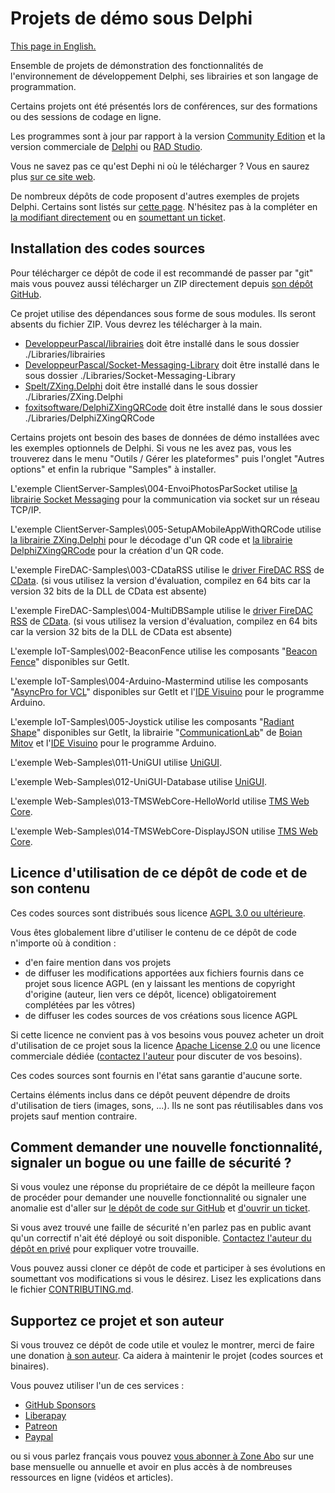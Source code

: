 # Projets de démo sous Delphi

[This page in English.](README.md)

Ensemble de projets de démonstration des fonctionnalités de l'environnement de développement Delphi, ses librairies et son langage de programmation.

Certains projets ont été présentés lors de conférences, sur des formations ou des sessions de codage en ligne.

Les programmes sont à jour par rapport à la version [Community Edition](https://www.embarcadero.com/products/delphi/starter) et la version commerciale de [Delphi](https://www.embarcadero.com/products/delphi) ou [RAD Studio](https://www.embarcadero.com/products/rad-studio).

Vous ne savez pas ce qu'est Dephi ni où le télécharger ? Vous en saurez plus [sur ce site web](https://delphi-resources.developpeur-pascal.fr/).

De nombreux dépôts de code proposent d'autres exemples de projets Delphi. Certains sont listés sur [cette page](OtherDelphiSampleRepositories.md). N'hésitez pas à la compléter en [la modifiant directement](CONTRIBUTING.md) ou en [soumettant un ticket](https://github.com/DeveloppeurPascal/Delphi-samples/issues).

## Installation des codes sources

Pour télécharger ce dépôt de code il est recommandé de passer par "git" mais vous pouvez aussi télécharger un ZIP directement depuis [son dépôt GitHub](https://github.com/DeveloppeurPascal/Delphi-samples).

Ce projet utilise des dépendances sous forme de sous modules. Ils seront absents du fichier ZIP. Vous devrez les télécharger à la main.

* [DeveloppeurPascal/librairies](https://github.com/DeveloppeurPascal/librairies) doit être installé dans le sous dossier ./Libraries/librairies
* [DeveloppeurPascal/Socket-Messaging-Library](https://github.com/DeveloppeurPascal/Socket-Messaging-Library) doit être installé dans le sous dossier ./Libraries/Socket-Messaging-Library
* [Spelt/ZXing.Delphi](https://github.com/Spelt/ZXing.Delphi) doit être installé dans le sous dossier ./Libraries/ZXing.Delphi
* [foxitsoftware/DelphiZXingQRCode](https://github.com/foxitsoftware/DelphiZXingQRCode) doit être installé dans le sous dossier ./Libraries/DelphiZXingQRCode

Certains projets ont besoin des bases de données de démo installées avec les exemples optionnels de Delphi. Si vous ne les avez pas, vous les trouverez dans le menu "Outils / Gérer les plateformes" puis l'onglet "Autres options" et enfin la rubrique "Samples" à installer.

L'exemple ClientServer-Samples\004-EnvoiPhotosParSocket utilise [la librairie Socket Messaging](https://github.com/DeveloppeurPascal/Socket-Messaging-Library) pour la communication via socket sur un réseau TCP/IP.

L'exemple ClientServer-Samples\005-SetupAMobileAppWithQRCode utilise [la librairie ZXing.Delphi](https://github.com/Spelt/ZXing.Delphi) pour le décodage d'un QR code et [la librairie DelphiZXingQRCode](https://github.com/foxitsoftware/DelphiZXingQRCode) pour la création d'un QR code.

L'exemple FireDAC-Samples\003-CDataRSS utilise le [driver FireDAC RSS](https://cdata.com/drivers/rss/firedac/) de [CData](https://cdata.com/).
(si vous utilisez la version d'évaluation, compilez en 64 bits car la version 32 bits de la DLL de CData est absente)

L'exemple FireDAC-Samples\004-MultiDBSample utilise le [driver FireDAC RSS](https://cdata.com/drivers/rss/firedac/) de [CData](https://cdata.com/).
(si vous utilisez la version d'évaluation, compilez en 64 bits car la version 32 bits de la DLL de CData est absente)

L'exemple IoT-Samples\002-BeaconFence utilise les composants "[Beacon Fence](https://getitnow.embarcadero.com/beaconfence/)" disponibles sur GetIt.

L'exemple IoT-Samples\004-Arduino-Mastermind utilise les composants "[AsyncPro for VCL](https://getitnow.embarcadero.com/AsyncPro-Sydney/)" disponibles sur GetIt et l'[IDE Visuino](https://www.visuino.com/) pour le programme Arduino.

L'exemple IoT-Samples\005-Joystick utilise les composants "[Radiant Shape](https://getitnow.embarcadero.com/bonus-radiant-shapes/)" disponibles sur GetIt, la librairie "[CommunicationLab](https://mitov.com/products/communicationlab)" de [Boian Mitov](https://mitov.com/) et l'[IDE Visuino](https://www.visuino.com/) pour le programme Arduino.

L'exemple Web-Samples\011-UniGUI utilise [UniGUI](http://www.unigui.com/).

L'exemple Web-Samples\012-UniGUI-Database utilise [UniGUI](http://www.unigui.com/).

L'exemple Web-Samples\013-TMSWebCore-HelloWorld utilise [TMS Web Core](https://www.tmssoftware.com/site/tmswebcoreintro.asp).

L'exemple Web-Samples\014-TMSWebCore-DisplayJSON utilise [TMS Web Core](https://www.tmssoftware.com/site/tmswebcoreintro.asp).

## Licence d'utilisation de ce dépôt de code et de son contenu

Ces codes sources sont distribués sous licence [AGPL 3.0 ou ultérieure](https://choosealicense.com/licenses/agpl-3.0/).

Vous êtes globalement libre d'utiliser le contenu de ce dépôt de code n'importe où à condition :
* d'en faire mention dans vos projets
* de diffuser les modifications apportées aux fichiers fournis dans ce projet sous licence AGPL (en y laissant les mentions de copyright d'origine (auteur, lien vers ce dépôt, licence) obligatoirement complétées par les vôtres)
* de diffuser les codes sources de vos créations sous licence AGPL

Si cette licence ne convient pas à vos besoins vous pouvez acheter un droit d'utilisation de ce projet sous la licence [Apache License 2.0](https://choosealicense.com/licenses/apache-2.0/) ou une licence commerciale dédiée ([contactez l'auteur](https://developpeur-pascal.fr/nous-contacter.php) pour discuter de vos besoins).

Ces codes sources sont fournis en l'état sans garantie d'aucune sorte.

Certains éléments inclus dans ce dépôt peuvent dépendre de droits d'utilisation de tiers (images, sons, ...). Ils ne sont pas réutilisables dans vos projets sauf mention contraire.

## Comment demander une nouvelle fonctionnalité, signaler un bogue ou une faille de sécurité ?

Si vous voulez une réponse du propriétaire de ce dépôt la meilleure façon de procéder pour demander une nouvelle fonctionnalité ou signaler une anomalie est d'aller sur [le dépôt de code sur GitHub](https://github.com/DeveloppeurPascal/Delphi-samples) et [d'ouvrir un ticket](https://github.com/DeveloppeurPascal/Delphi-samples/issues).

Si vous avez trouvé une faille de sécurité n'en parlez pas en public avant qu'un correctif n'ait été déployé ou soit disponible. [Contactez l'auteur du dépôt en privé](https://developpeur-pascal.fr/nous-contacter.php) pour expliquer votre trouvaille.

Vous pouvez aussi cloner ce dépôt de code et participer à ses évolutions en soumettant vos modifications si vous le désirez. Lisez les explications dans le fichier [CONTRIBUTING.md](CONTRIBUTING.md).

## Supportez ce projet et son auteur

Si vous trouvez ce dépôt de code utile et voulez le montrer, merci de faire une donation [à son auteur](https://github.com/DeveloppeurPascal). Ca aidera à maintenir le projet (codes sources et binaires).

Vous pouvez utiliser l'un de ces services :

* [GitHub Sponsors](https://github.com/sponsors/DeveloppeurPascal)
* [Liberapay](https://liberapay.com/PatrickPremartin)
* [Patreon](https://www.patreon.com/patrickpremartin)
* [Paypal](https://www.paypal.com/paypalme/patrickpremartin)

ou si vous parlez français vous pouvez [vous abonner à Zone Abo](https://zone-abo.fr/nos-abonnements.php) sur une base mensuelle ou annuelle et avoir en plus accès à de nombreuses ressources en ligne (vidéos et articles).
